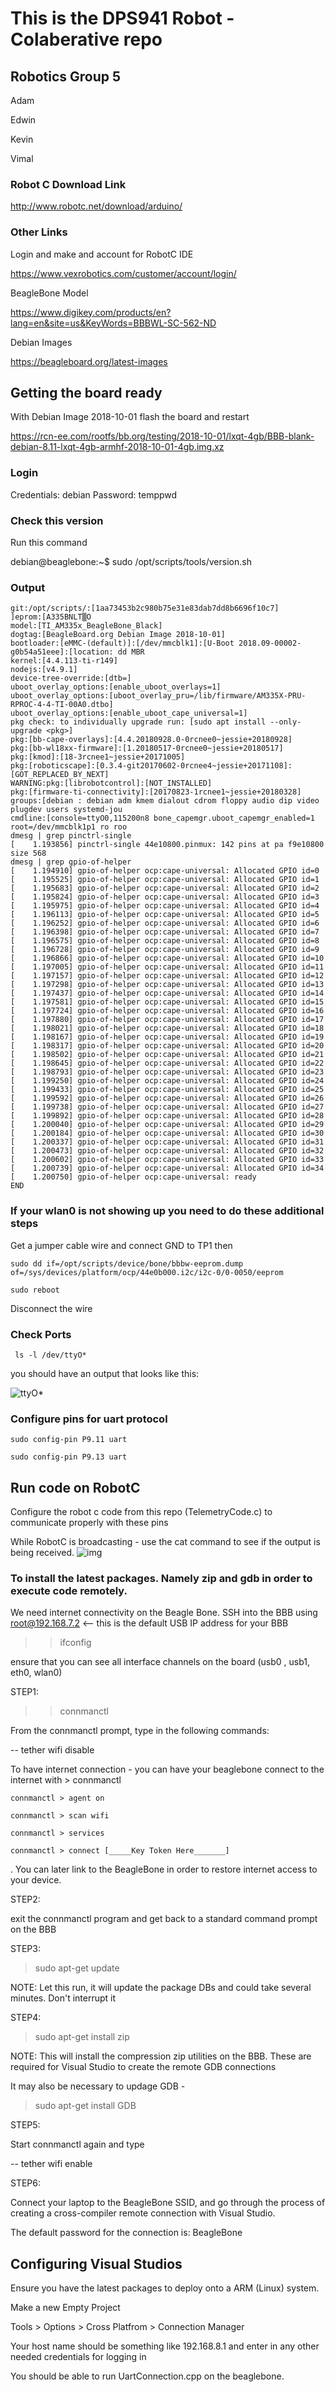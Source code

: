 # This is the DPS941 Robot - Colaberative repo

## Robotics Group 5
Adam

Edwin

Kevin

Vimal


### Robot C Download Link

http://www.robotc.net/download/arduino/ 

### Other Links 

Login and make and account for RobotC IDE

https://www.vexrobotics.com/customer/account/login/

BeagleBone Model

https://www.digikey.com/products/en?lang=en&site=us&KeyWords=BBBWL-SC-562-ND

Debian Images

https://beagleboard.org/latest-images

## Getting the board ready

With Debian Image 2018-10-01 flash the board and restart

https://rcn-ee.com/rootfs/bb.org/testing/2018-10-01/lxqt-4gb/BBB-blank-debian-8.11-lxqt-4gb-armhf-2018-10-01-4gb.img.xz

### Login
Credentials: debian Password: temppwd

### Check this version

Run this command

debian@beaglebone:~$ sudo /opt/scripts/tools/version.sh
### Output
```
git:/opt/scripts/:[1aa73453b2c980b75e31e83dab7dd8b6696f10c7]
]eprom:[A335BNLT▒O
model:[TI_AM335x_BeagleBone_Black]
dogtag:[BeagleBoard.org Debian Image 2018-10-01]
bootloader:[eMMC-(default)]:[/dev/mmcblk1]:[U-Boot 2018.09-00002-g0b54a51eee]:[location: dd MBR
kernel:[4.4.113-ti-r149]
nodejs:[v4.9.1]
device-tree-override:[dtb=]
uboot_overlay_options:[enable_uboot_overlays=1]
uboot_overlay_options:[uboot_overlay_pru=/lib/firmware/AM335X-PRU-RPROC-4-4-TI-00A0.dtbo]
uboot_overlay_options:[enable_uboot_cape_universal=1]
pkg check: to individually upgrade run: [sudo apt install --only-upgrade <pkg>]
pkg:[bb-cape-overlays]:[4.4.20180928.0-0rcnee0~jessie+20180928]
pkg:[bb-wl18xx-firmware]:[1.20180517-0rcnee0~jessie+20180517]
pkg:[kmod]:[18-3rcnee1~jessie+20171005]
pkg:[roboticscape]:[0.3.4-git20170602-0rcnee4~jessie+20171108]:[GOT_REPLACED_BY_NEXT]
WARNING:pkg:[librobotcontrol]:[NOT_INSTALLED]
pkg:[firmware-ti-connectivity]:[20170823-1rcnee1~jessie+20180328]
groups:[debian : debian adm kmem dialout cdrom floppy audio dip video plugdev users systemd-jou
cmdline:[console=ttyO0,115200n8 bone_capemgr.uboot_capemgr_enabled=1 root=/dev/mmcblk1p1 ro roo
dmesg | grep pinctrl-single
[    1.193856] pinctrl-single 44e10800.pinmux: 142 pins at pa f9e10800 size 568
dmesg | grep gpio-of-helper
[    1.194910] gpio-of-helper ocp:cape-universal: Allocated GPIO id=0
[    1.195525] gpio-of-helper ocp:cape-universal: Allocated GPIO id=1
[    1.195683] gpio-of-helper ocp:cape-universal: Allocated GPIO id=2
[    1.195824] gpio-of-helper ocp:cape-universal: Allocated GPIO id=3
[    1.195975] gpio-of-helper ocp:cape-universal: Allocated GPIO id=4
[    1.196113] gpio-of-helper ocp:cape-universal: Allocated GPIO id=5
[    1.196252] gpio-of-helper ocp:cape-universal: Allocated GPIO id=6
[    1.196398] gpio-of-helper ocp:cape-universal: Allocated GPIO id=7
[    1.196575] gpio-of-helper ocp:cape-universal: Allocated GPIO id=8
[    1.196728] gpio-of-helper ocp:cape-universal: Allocated GPIO id=9
[    1.196866] gpio-of-helper ocp:cape-universal: Allocated GPIO id=10
[    1.197005] gpio-of-helper ocp:cape-universal: Allocated GPIO id=11
[    1.197157] gpio-of-helper ocp:cape-universal: Allocated GPIO id=12
[    1.197298] gpio-of-helper ocp:cape-universal: Allocated GPIO id=13
[    1.197437] gpio-of-helper ocp:cape-universal: Allocated GPIO id=14
[    1.197581] gpio-of-helper ocp:cape-universal: Allocated GPIO id=15
[    1.197724] gpio-of-helper ocp:cape-universal: Allocated GPIO id=16
[    1.197880] gpio-of-helper ocp:cape-universal: Allocated GPIO id=17
[    1.198021] gpio-of-helper ocp:cape-universal: Allocated GPIO id=18
[    1.198167] gpio-of-helper ocp:cape-universal: Allocated GPIO id=19
[    1.198317] gpio-of-helper ocp:cape-universal: Allocated GPIO id=20
[    1.198502] gpio-of-helper ocp:cape-universal: Allocated GPIO id=21
[    1.198645] gpio-of-helper ocp:cape-universal: Allocated GPIO id=22
[    1.198793] gpio-of-helper ocp:cape-universal: Allocated GPIO id=23
[    1.199250] gpio-of-helper ocp:cape-universal: Allocated GPIO id=24
[    1.199433] gpio-of-helper ocp:cape-universal: Allocated GPIO id=25
[    1.199592] gpio-of-helper ocp:cape-universal: Allocated GPIO id=26
[    1.199738] gpio-of-helper ocp:cape-universal: Allocated GPIO id=27
[    1.199892] gpio-of-helper ocp:cape-universal: Allocated GPIO id=28
[    1.200040] gpio-of-helper ocp:cape-universal: Allocated GPIO id=29
[    1.200184] gpio-of-helper ocp:cape-universal: Allocated GPIO id=30
[    1.200337] gpio-of-helper ocp:cape-universal: Allocated GPIO id=31
[    1.200473] gpio-of-helper ocp:cape-universal: Allocated GPIO id=32
[    1.200602] gpio-of-helper ocp:cape-universal: Allocated GPIO id=33
[    1.200739] gpio-of-helper ocp:cape-universal: Allocated GPIO id=34
[    1.200750] gpio-of-helper ocp:cape-universal: ready
END
```

### If your wlan0 is not showing up you need to do these additional steps

Get a jumper cable wire and connect GND to TP1 then

``sudo dd if=/opt/scripts/device/bone/bbbw-eeprom.dump of=/sys/devices/platform/ocp/44e0b000.i2c/i2c-0/0-0050/eeprom ``

``sudo reboot``

Disconnect the wire

### Check Ports

`` ls -l /dev/ttyO*``

you should have an output that looks like this:

![ttyO*](https://i.imgur.com/TGbXa8T.png)

### Configure pins for uart protocol

``sudo config-pin P9.11 uart``

``sudo config-pin P9.13 uart``

## Run code on RobotC

Configure the robot c code from this repo (TelemetryCode.c) to communicate properly with these pins 

While RobotC is broadcasting - use the cat command to see if the output is being received.
![img](https://i.imgur.com/Fhaj1Yc.png)

### To install the latest packages. Namely zip and gdb in order to execute code remotely.

We need internet connectivity on the Beagle Bone.
SSH into the BBB using root@192.168.7.2  <-- this is the default USB IP address for your BBB

>> ifconfig 

ensure that you can see all interface channels on the board (usb0 , usb1, eth0, wlan0)

STEP1:

>> connmanctl

From the connmanctl prompt, type in the following commands:

-- tether wifi disable

To have internet connection - you can have your beaglebone connect to the internet with  > connmanctl

``connmanctl > agent on``

``connmanctl > scan wifi``

``connmanctl > services``

``connmanctl > connect [_____Key Token Here_______]``

<Find your home router or hotspot and copy the service tag key>. You can later link to the BeagleBone in order to restore internet access to your device.

STEP2:

exit the connmanctl program and get back to a standard command prompt on the BBB

STEP3:

> sudo apt-get update

NOTE:  Let this run, it will update the package DBs and could take several minutes.  Don't interrupt it

STEP4:

> sudo apt-get install zip

NOTE:  This will install the compression zip utilities on the BBB.  These are required for Visual Studio to create the remote GDB connections

It may also be necessary to updage GDB - 

>sudo apt-get install GDB


STEP5:

Start connmanctl again and type

-- tether wifi enable

STEP6:

Connect your laptop to the BeagleBone SSID, and go through the process of creating a cross-compiler remote connection with Visual Studio.

The default password for the connection is: BeagleBone 


## Configuring Visual Studios

Ensure you have the latest packages to deploy onto a ARM (Linux) system.

Make a new Empty Project

Tools >
      Options > 
              Cross Platfrom > 
                             Connection Manager

Your host name should be something like 192.168.8.1 and enter in any other needed credentials for logging in

You should be able to run UartConnection.cpp on the beaglebone.









